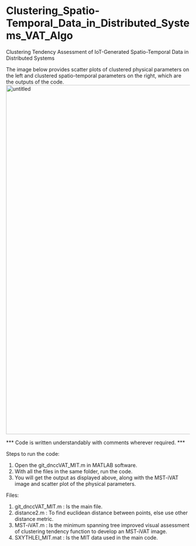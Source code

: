 # Clustering_Spatio-Temporal_Data_in_Distributed_Systems_VAT_Algo
Clustering Tendency Assessment of IoT-Generated Spatio-Temporal Data in Distributed Systems

The image below provides scatter plots of clustered physical parameters on the left and clustered spatio-temporal parameters on the right, which are the outputs of the code.
<img width="2560" height="955" alt="untitled" src="https://github.com/user-attachments/assets/b5f752de-d6a5-48d1-93f2-f87731dfd2c8" />

*** Code is written understandably with comments wherever required. ***

Steps to run the code:
1) Open the git_dnccVAT_MIT.m in MATLAB software.
2) With all the files in the same folder, run the code.
3) You will get the output as displayed above, along with the MST-iVAT image and scatter plot of the physical parameters.

Files:
1) git_dnccVAT_MIT.m : Is the main file.
2) distance2.m : To find euclidean distance between points, else use other distance metric.
3) MST-iVAT.m : Is the minimum spanning tree improved visual assessment of clustering tendency function to develop an MST-iVAT image.
4) SXYTHLEI_MIT.mat : Is the MIT data used in the main code.




